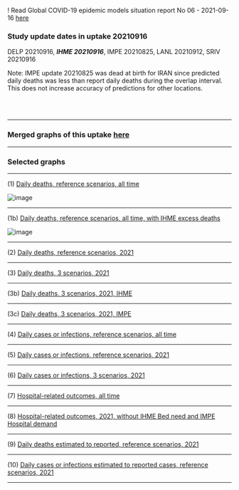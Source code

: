 ! Read Global COVID-19 epidemic models situation report No 06 - 2021-09-16 [here](https://github.com/pourmalek/CovidVisualizedGlobal/blob/main/situation%20reports/06%20Global%20COVID-19%20epidemic%20models%20situation%20report%20No%2006%20–%202021-09-16.pdf)

### Study update dates in uptake 20210916

DELP 20210916,  **_IHME 20210916_**, IMPE 20210825, LANL 20210912, SRIV 20210916

Note: IMPE update 20210825 was dead at birth for IRAN since predicted daily deaths was less than report daily deaths during the overlap interval. This does not increase accuracy of predictions for other locations.



<br/><br/>

****

### Merged graphs of this uptake [here](https://github.com/pourmalek/CovidVisualizedGlobal/blob/main/20210916/graphs%20merge%2020210916.pdf)


****


### Selected graphs


****

(1) [Daily deaths, reference scenarios, all time](https://github.com/pourmalek/CovidVisualizedGlobal/blob/main/20210916/output/merge/graph%2011a%20COVID-19%20daily%20deaths%2C%20global%2C%20reference%20scenarios%2C%20all%20time.pdf)

![image](https://user-images.githubusercontent.com/30849720/133867888-a6a99180-befb-4314-ac4e-8a455f66ab62.png)

****

(1b) [Daily deaths, reference scenarios, all time, with IHME excess deaths](https://github.com/pourmalek/CovidVisualizedGlobal/blob/main/20210916/output/merge/graph%2011b%20COVID-19%20daily%20deaths%2C%20global%2C%20reference%20scenarios%2C%20all%20time%20with%20IHME%20excess%20deaths.pdf)

![image](https://user-images.githubusercontent.com/30849720/133867888-a6a99180-befb-4314-ac4e-8a455f66ab62.png)

****

(2) [Daily deaths, reference scenarios, 2021](https://github.com/pourmalek/CovidVisualizedGlobal/blob/main/20210916/output/merge/graph%2012%20COVID-19%20daily%20deaths%2C%20global%2C%20reference%20scenarios%2C%202021.pdf)


****

(3) [Daily deaths, 3 scenarios, 2021](https://github.com/pourmalek/CovidVisualizedGlobal/blob/main/20210916/output/merge/graph%2014%20COVID-19%20daily%20deaths%2C%20global%2C%203%20scenarios%2C%202021.pdf)


****

(3b) [Daily deaths, 3 scenarios, 2021, IHME](https://github.com/pourmalek/CovidVisualizedGlobal/blob/main/20210916/output/merge/graph%2016%20COVID-19%20daily%20deaths%2C%20global%2C%203%20scenarios%2C%20uncertainty%2C%202021%2C%20IHME.pdf)


****

(3c) [Daily deaths, 3 scenarios, 2021, IMPE](https://github.com/pourmalek/CovidVisualizedGlobal/blob/main/20210916/output/merge/graph%2018%20COVID-19%20daily%20deaths%2C%20global%2C%203%20scenarios%2C%20uncertainty%2C%202021%2C%20IMPE.pdf)


****

(4) [Daily cases or infections, reference scenarios, all time](https://github.com/pourmalek/CovidVisualizedGlobal/blob/main/20210916/output/merge/graph%2021%20COVID-19%20daily%20cases%2C%20global%2C%20reference%20scenarios.pdf)


****

(5) [Daily cases or infections, reference scenarios, 2021](https://github.com/pourmalek/CovidVisualizedGlobal/blob/main/20210916/output/merge/graph%2022%20COVID-19%20daily%20cases%2C%20global%2C%20reference%20scenarios%2C%202021.pdf)


****

(6) [Daily cases or infections, 3 scenarios, 2021](https://github.com/pourmalek/CovidVisualizedGlobal/blob/main/20210916/output/merge/graph%2024%20COVID-19%20daily%20cases%2C%20global%2C%203%20scenarios%2C%202021%2C%20uncertainty.pdf)


****

(7) [Hospital-related outcomes, all time](https://github.com/pourmalek/CovidVisualizedGlobal/blob/main/20210916/output/merge/graph%2061%20COVID-19%20hospital-related%20outcomes.pdf)


****

(8) [Hospital-related outcomes, 2021, without IHME Bed need and IMPE Hospital demand](https://github.com/pourmalek/CovidVisualizedGlobal/blob/main/20210916/output/merge/graph%2063%20COVID-19%20hospital-related%20outcomes%2C%20wo%20extremes%2C%202021.pdf)


****

(9) [Daily deaths estimated to reported, reference scenarios, 2021](https://github.com/pourmalek/CovidVisualizedGlobal/blob/main/20210916/output/merge/graph%2082%20COVID-19%20daily%20deaths%20estimated%20to%20reported%2C%20global%2C%20reference%20scenarios%2C%202021.pdf)


****

(10) [Daily cases or infections estimated to reported cases, reference scenarios, 2021](https://github.com/pourmalek/CovidVisualizedGlobal/blob/main/20210916/output/merge/graph%2084%20COVID-19%20daily%20cases%20estimated%20to%20reported%2C%20global%2C%20reference%20scenarios%2C%202021.pdf)


****

